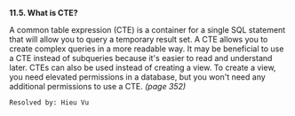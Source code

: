 **11.5. What is CTE?**

A common table expression (CTE) is a container for a single SQL statement that
will allow you to query a temporary result set. A CTE allows you to create
complex queries in a more readable way. It may be beneficial to use a CTE
instead of subqueries because it's easier to read and understand later. CTEs
can also be used instead of creating a view. To create a view, you need elevated
permissions in a database, but you won't need any additional permissions to use
a CTE. *(page 352)*

`Resolved by: Hieu Vu`
